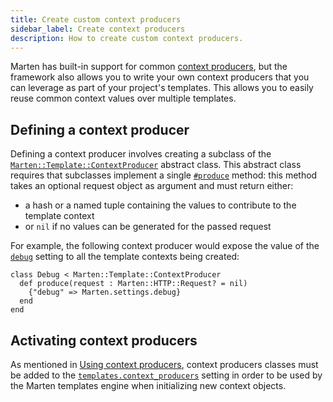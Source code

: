 ```yaml
---
title: Create custom context producers
sidebar_label: Create context producers
description: How to create custom context producers.
---
```


Marten has built-in support for common [context producers](../reference/context-producers), but the framework also allows you to write your own context producers that you can leverage as part of your project's templates. This allows you to easily reuse common context values over multiple templates.

## Defining a context producer

Defining a context producer involves creating a subclass of the [`Marten::Template::ContextProducer`](pathname:///api/dev/Marten/Template/ContextProducer.html) abstract class. This abstract class requires that subclasses implement a single [`#produce`](pathname:///api/dev/Marten/Template/ContextProducer.html#produce(request%3AHTTP%3A%3ARequest%3F%3Dnil)-instance-method) method: this method takes an optional request object as argument and must return either:

* a hash or a named tuple containing the values to contribute to the template context
* or `nil` if no values can be generated for the passed request

For example, the following context producer would expose the value of the [`debug`](../../development/reference/settings#debug) setting to all the template contexts being created:

```crystal
class Debug < Marten::Template::ContextProducer
  def produce(request : Marten::HTTP::Request? = nil)
    {"debug" => Marten.settings.debug}
  end
end
```

## Activating context producers

As mentioned in [Using context producers](../introduction#using-context-producers), context producers classes must be added to the [`templates.context_producers`](../../development/reference/settings#contextproducers) setting in order to be used by the Marten templates engine when initializing new context objects.
